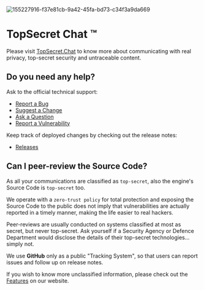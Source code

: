 ![155227916-f37e81cb-9a42-45fa-bd73-c34f3a9da669](https://user-images.githubusercontent.com/100089037/157646862-e3d2dafa-be22-4cbe-85a0-633bed66f936.png)

# TopSecret Chat &trade;

Please visit [TopSecret.Chat](https://topsecret.chat)  to know more about communicating with real privacy, top-secret security and untraceable content.

## Do you need any help? 
Ask to the official technical support:
* [Report a Bug](https://github.com/topsecret-chat/topsecret-chat/issues/new?assignees=&labels=bug&template=bug.md&title=%5BBUG%5D+)
* [Suggest a Change](https://github.com/topsecret-chat/topsecret-chat/issues/new?assignees=&labels=enhancement&template=enhancement.md&title=%5BENHANCEMENT%5D)
* [Ask a Question](https://github.com/topsecret-chat/topsecret-chat/issues/new?assignees=&labels=question&template=general-query.md&title=%5BQUESTION%5D+)
* [Report a Vulnerability](https://github.com/topsecret-chat/topsecret-chat/security/policy)

Keep track of deployed changes by checking out the release notes:
* [Releases](https://github.com/topsecret-chat/topsecret-chat/releases)

## Can I peer-review the Source Code?

As all your communications are classified as `top-secret`, also the engine's Source Code is `top-secret` too. 

We operate with a `zero-trust policy` for total protection and exposing the Source Code to the public does not imply that vulnerabilities are actually reported in a timely manner, making the life easier to real hackers. 

Peer-reviews are usually conducted on systems classified at most as secret, but never top-secret. Ask yourself if a Security Agency or Defence Department would disclose the details of their top-secret technologies... simply not.

We use __GitHub__ only as a public "Tracking System", so that users can report issues and follow up on release notes.

If you wish to know more unclassified information, please check out the [Features](https://topsecret.chat/en/features/) on our website.

